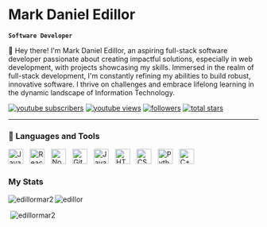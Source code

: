 # Mark Daniel Edillor

**`Software Developer`**

👋 Hey there! I'm Mark Daniel Edillor, an aspiring full-stack software developer passionate about creating impactful solutions, especially in web development, with projects showcasing my skills. Immersed in the realm of full-stack development, I'm constantly refining my abilities to build robust, innovative software. I thrive on challenges and embrace lifelong learning in the dynamic landscape of Information Technology.

 <p align="left">
      <a href="https://www.youtube.com/c/fknight?sub_confirmation=1">
         <img alt="youtube subscribers" title="Subscribe to my YouTube channel" src="https://custom-icon-badges.demolab.com/youtube/channel/subscribers/UC2WHjPDvbE6O328n17ZGcfg?color=%23E05D44&label=SUBSCRIBE&logo=video&logoColor=white&style=for-the-badge&labelColor=CE4630"/></a> 
      <a href="https://www.youtube.com/c/fknight">
         <img alt="youtube views" title="YouTube views" src="https://custom-icon-badges.demolab.com/youtube/channel/views/UC2WHjPDvbE6O328n17ZGcfg?color=%23E1AD0E&logo=eye&logoColor=white&style=for-the-badge&labelColor=C79600"/></a> 
      <a href="https://github.com/edillormark2?tab=followers">
         <img alt="followers" title="Follow me on Github" src="https://custom-icon-badges.demolab.com/github/followers/edillormark2?color=236ad3&labelColor=1155ba&style=for-the-badge&logo=person-add&label=Follow&logoColor=white"/></a>
      <a href="https://github.com/edillormark2?tab=repositories&sort=stargazers">
         <img alt="total stars" title="Total stars on GitHub" src="https://custom-icon-badges.demolab.com/github/stars/edillormark2?color=55960c&style=for-the-badge&labelColor=488207&logo=star"/></a>
   </p>

---

### 🧰 Languages and Tools

<img align="left" alt="JavaScript" width="30px" style="padding-right:10px;" src="https://cdn.jsdelivr.net/gh/devicons/devicon/icons/javascript/javascript-plain.svg" />
<img align="left" alt="React" width="30px" style="padding-right:10px;" src="https://cdn.jsdelivr.net/gh/devicons/devicon/icons/react/react-original.svg" />
<img align="left" alt="NodeJS" width="30px" style="padding-right:10px;" src="https://cdn.jsdelivr.net/gh/devicons/devicon/icons/nodejs/nodejs-original.svg" />
<img align="left" alt="Git" width="30px" style="padding-right:10px;" src="https://cdn.jsdelivr.net/gh/devicons/devicon/icons/git/git-original.svg" />
<img align="left" alt="Java" width="30px" style="padding-right:10px;" src="https://cdn.jsdelivr.net/gh/devicons/devicon/icons/java/java-original.svg"/>
<img align="left" alt="HTML" width="30px" style="padding-right:10px;" src="https://cdn.jsdelivr.net/gh/devicons/devicon/icons/html5/html5-plain.svg" />
<img align="left" alt="CSS" width="30px" style="padding-right:10px;" src="https://cdn.jsdelivr.net/gh/devicons/devicon/icons/css3/css3-plain.svg" />
<img align="left" alt="Python" width="30px" style="padding-right:10px;" src="https://cdn.jsdelivr.net/gh/devicons/devicon/icons/python/python-plain.svg" />
<img align="left" alt="C++" width="30px" style="padding-right:10px;" src="https://cdn.jsdelivr.net/gh/devicons/devicon/icons/cplusplus/cplusplus-line.svg" />
<br />

#

### My Stats


<p><img align="left" src="https://github-readme-stats.vercel.app/api/top-langs?username=edillormark2&show_icons=true&locale=en&layout=compact&theme=tokyonight" alt="edillormar2" /></p>

<p><img align="center" src="https://github-readme-streak-stats.herokuapp.com/?user=edillormark2&&theme=tokyonight" alt="edillor" /></p>

<p>&nbsp;<img align="center" src="https://github-readme-stats.vercel.app/api?username=edillormark2&show_icons=true&locale=en&theme=tokyonight" alt="edillormar2" /></p>




